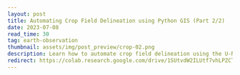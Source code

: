```yaml
---
layout: post
title: Automating Crop Field Delineation using Python GIS (Part 2/2)
date: 2023-07-08
read_time: 30
tag: earth-observation
thumbnail: assets/img/post_preview/crop-02.png
description: Learn how to automate crop field delineation using the U-Net trained in Part I and Python GIS. 
redirect: https://colab.research.google.com/drive/1SUtvdW2ILUtf7vhLPZCTdpbf3pqisiU9?usp=sharing
---
```


